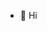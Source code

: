 - 👋 Hi

<!---
coreyholt/coreyholt is a ✨ special ✨ repository because its `README.md` (this file) appears on your GitHub profile.
You can click the Preview link to take a look at your changes.
--->
